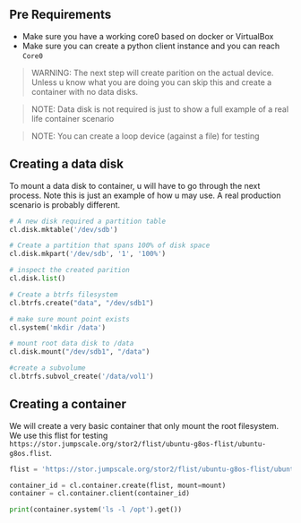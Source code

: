 ## Pre Requirements
- Make sure you have a working core0 based on docker or VirtualBox
- Make sure you can create a python client instance and you can reach `Core0`

> WARNING: The next step will create parition on the actual device. Unless u know what
you are doing you can skip this and create a container with no data disks.

> NOTE: Data disk is not required is just to show a full example of a real life container
scenario

> NOTE: You can create a loop device (against a file) for testing

## Creating a data disk
To mount a data disk to container, u will have to go through the next process. Note this is just an example of how u may
use. A real production scenario is probably different.

```python
# A new disk required a partition table
cl.disk.mktable('/dev/sdb')

# Create a partition that spans 100% of disk space
cl.disk.mkpart('/dev/sdb', '1', '100%')

# inspect the created parition
cl.disk.list()

# Create a btrfs filesystem
cl.btrfs.create("data", "/dev/sdb1")

# make sure mount point exists
cl.system('mkdir /data')

# mount root data disk to /data
cl.disk.mount("/dev/sdb1", "/data")

#create a subvolume
cl.btrfs.subvol_create('/data/vol1')
```

## Creating a container
We will create a very basic container that only mount the root filesystem. We use this flist for testing
`https://stor.jumpscale.org/stor2/flist/ubuntu-g8os-flist/ubuntu-g8os.flist`.

```python
flist = 'https://stor.jumpscale.org/stor2/flist/ubuntu-g8os-flist/ubuntu-g8os.flist'

container_id = cl.container.create(flist, mount=mount)
container = cl.container.client(container_id)

print(container.system('ls -l /opt').get())
```
